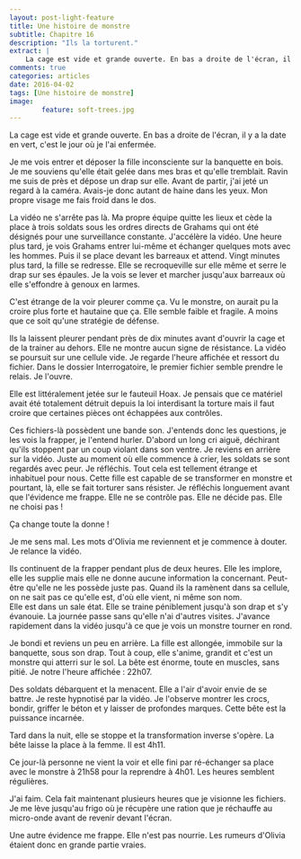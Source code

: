```yaml
---
layout: post-light-feature
title: Une histoire de monstre
subtitle: Chapitre 16
description: "Ils la torturent."
extract: |
    La cage est vide et grande ouverte. En bas a droite de l'écran, il y a la date en vert, c'est le jour où je l'ai enfermée. Je me vois entrer et déposer la fille inconsciente sur la banquette en bois.
comments: true
categories: articles
date: 2016-04-02
tags: [Une histoire de monstre]
image: 
        feature: soft-trees.jpg
---
```

La cage est vide et grande ouverte. En bas a droite de l'écran, il y a la date en vert, c'est le jour où je l'ai enfermée.  

Je me vois entrer et déposer la fille inconsciente sur la banquette en bois. Je me souviens qu'elle était gelée dans mes bras et qu'elle tremblait. Ravin me suis de près et dépose un drap sur elle. Avant de partir, j'ai jeté un regard à la caméra. Avais-je donc autant de haine dans les yeux. Mon propre visage me fais froid dans le dos. 

La vidéo ne s'arrête pas là. Ma propre équipe quitte les lieux et cède la place à trois soldats sous les ordres directs de Grahams qui ont été désignés pour une surveillance constante. J'accélère la vidéo. Une heure plus tard, je vois Grahams entrer lui-même et échanger quelques mots avec les hommes. Puis il se place devant les barreaux et attend. Vingt minutes plus tard, la fille se redresse. Elle se recroqueville sur elle même et serre le drap sur ses épaules. Je la vois se lever et marcher jusqu'aux barreaux où elle s'effondre à genoux en larmes. 

C'est étrange de la voir pleurer comme ça. Vu le monstre, on aurait pu la croire plus forte et hautaine que ça. Elle semble faible et fragile. A moins que ce soit qu'une stratégie de défense. 

Ils la laissent pleurer pendant près de dix minutes avant d'ouvrir la cage et de la trainer au dehors. Elle ne montre aucun signe de résistance. La vidéo se poursuit sur une cellule vide. Je regarde l'heure affichée et ressort du fichier. Dans le dossier Interrogatoire, le premier fichier semble prendre le relais. Je l'ouvre. 

Elle est littéralement jetée sur le fauteuil Hoax. Je pensais que ce matériel avait été totalement détruit depuis la loi interdisant la torture mais il faut croire que certaines pièces ont échappées aux contrôles.

Ces fichiers-là possèdent une bande son. J'entends donc les questions, je les vois la frapper, je l'entend hurler. D'abord un long cri aiguë, déchirant qu'ils stoppent par un coup violant dans son ventre. Je reviens en arrière sur la vidéo. Juste au moment où elle commence à crier, les soldats se sont regardés avec peur. Je réfléchis. Tout cela est tellement étrange et inhabituel pour nous. Cette fille est capable de se transformer en monstre et pourtant, là, elle se fait torturer sans résister. Je réfléchis longuement avant que l'évidence me frappe. Elle ne se contrôle pas. Elle ne décide pas. Elle ne choisi pas ! 

Ça change toute la donne ! 

Je me sens mal. Les mots d'Olivia me reviennent et je commence à douter. Je relance la vidéo. 

Ils continuent de la frapper pendant plus de deux heures. Elle les implore, elle les supplie mais elle ne donne aucune information la concernant. Peut-être qu'elle ne les possède juste pas. Quand ils la ramènent dans sa cellule, on ne sait pas ce qu'elle est, d'où elle vient, ni même son nom.  
Elle est dans un sale état. Elle se traine péniblement jusqu'à son drap et s'y évanouie. La journée passe sans qu'elle n'ai d'autres visites. J'avance rapidement dans la vidéo jusqu'à ce que je vois un monstre tourner en rond. 

Je bondi et reviens un peu en arrière. La fille est allongée, immobile sur la banquette, sous son drap. Tout à coup, elle s'anime, grandit et c'est un monstre qui atterri sur le sol. La bête est énorme, toute en muscles, sans pitié. Je notre l'heure affichée : 22h07. 

Des soldats débarquent et la menacent. Elle a l'air d'avoir envie de se battre. Je reste hypnotisé par la vidéo. Je l'observe montrer les crocs, bondir, griffer le béton et y laisser de profondes marques. Cette bête est la puissance incarnée. 

Tard dans la nuit, elle se stoppe et la transformation inverse s'opère. La bête laisse la place à la femme. Il est 4h11. 

Ce jour-là personne ne vient la voir et elle fini par ré-échanger sa place avec le monstre à 21h58 pour la reprendre à 4h01. Les heures semblent régulières. 

J'ai faim. Cela fait maintenant plusieurs heures que je visionne les fichiers. Je me lève jusqu'au frigo où je récupère une ration que je réchauffe au micro-onde avant de revenir devant l'écran. 

Une autre évidence me frappe. Elle n'est pas nourrie. Les rumeurs d'Olivia étaient donc en grande partie vraies.